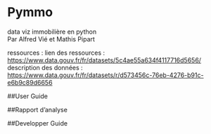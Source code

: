 # Pymmo
data viz immobilière en python  
Par Alfred Vié et Mathis Pipart  

ressources : lien des ressources : https://www.data.gouv.fr/fr/datasets/5c4ae55a634f4117716d5656/  
description des données : https://www.data.gouv.fr/fr/datasets/r/d573456c-76eb-4276-b91c-e6b9c89d6656  

##User Guide

##Rapport d’analyse

##Developper Guide